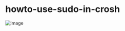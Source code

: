 # howto-use-sudo-in-crosh
![image](https://github.com/OddbyteWasTaken/howto-use-sudo-in-crosh/assets/141666866/37ee47ed-cbe1-49e0-b064-ef5a1b494796)
